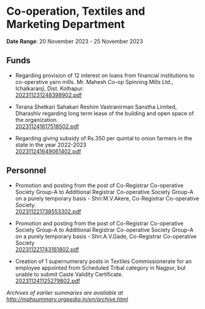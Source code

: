 # Co-operation, Textiles and Marketing Department

**Date Range**: 20 November 2023 - 25 November 2023


## Funds
- Regarding provision of 12 interest on loans from financial institutions to co-operative yarn mills. Mr. Mahesh Co-op Spinning Mills Ltd., Ichalkaranji, Dist. Kolhapur.\
  [202311231248398902.pdf](https://gr.maharashtra.gov.in/Site/Upload/Government%20Resolutions/English/202311231248398902.pdf)

- Terana Shetkari Sahakari Reshim Vastranirman Sanstha Limited, Dharashiv regarding long term lease of the building and open space of the organization.\
  [202311241617518502.pdf](https://gr.maharashtra.gov.in/Site/Upload/Government%20Resolutions/English/202311241617518502.pdf)

- Regarding giving subsidy of Rs.350 per quintal to onion farmers in the state in the year 2022-2023\
  [202311241649061402.pdf](https://gr.maharashtra.gov.in/Site/Upload/Government%20Resolutions/English/202311241649061402.pdf)

## Personnel
- Promotion and posting from the post of Co-Registrar Co-operative Society Group-A to Additional Registrar Co-operative Society Group-A on a purely temporary basis - Shri.M.V.Akere, Co-Registrar Co-operative Society.\
  [202311221738553302.pdf](https://gr.maharashtra.gov.in/Site/Upload/Government%20Resolutions/English/202311221738553302.pdf)

- Promotion and posting from the post of Co-Registrar Co-operative Society Group-A to Additional Registrar Co-operative Society Group-A on a purely temporary basis - Shri.A.V.Gade, Co-Registrar Co-operative Society\
  [202311221743161802.pdf](https://gr.maharashtra.gov.in/Site/Upload/Government%20Resolutions/English/202311221743161802.pdf)

- Creation of 1 supernumerary posts in Textiles Commissionerate for an employee appointed from Scheduled Tribal category in Nagpur, but unable to submit Caste Validity Certificate.\
  [202311241125279802.pdf](https://gr.maharashtra.gov.in/Site/Upload/Government%20Resolutions/English/202311241125279802.pdf)


*Archives of earlier summaries are available at http://mahsummary.orgpedia.in/en/archive.html*